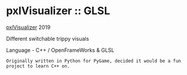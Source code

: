 # pxlVisualizer :: GLSL

[pxlVisualizer](https://github.com/ProcStack/pxlVisualizer) 2019
    
Different switchable trippy visuals
    
Language - C++ / OpenFrameWorks & GLSL

    Originally written in Python for PyGame, decided it would be a fun project to learn C++ on.
